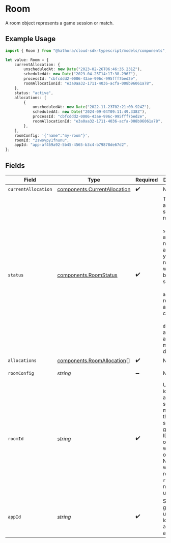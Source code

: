 # Room

A room object represents a game session or match.

## Example Usage

```typescript
import { Room } from "@hathora/cloud-sdk-typescript/models/components";

let value: Room = {
    currentAllocation: {
        unscheduledAt: new Date("2023-02-26T06:46:35.231Z"),
        scheduledAt: new Date("2023-04-25T14:17:38.296Z"),
        processId: "cbfcddd2-0006-43ae-996c-995fff7bed2e",
        roomAllocationId: "e3a0aa32-1711-4036-acfa-008b96061a78",
    },
    status: "active",
    allocations: [
        {
            unscheduledAt: new Date("2022-11-23T02:21:00.924Z"),
            scheduledAt: new Date("2024-09-04T09:11:49.338Z"),
            processId: "cbfcddd2-0006-43ae-996c-995fff7bed2e",
            roomAllocationId: "e3a0aa32-1711-4036-acfa-008b96061a78",
        },
    ],
    roomConfig: '{"name":"my-room"}',
    roomId: "2swovpy1fnunu",
    appId: "app-af469a92-5b45-4565-b3c4-b79878de67d2",
};
```

## Fields

| Field                                                                                                                                                                                                          | Type                                                                                                                                                                                                           | Required                                                                                                                                                                                                       | Description                                                                                                                                                                                                    | Example                                                                                                                                                                                                        |
| -------------------------------------------------------------------------------------------------------------------------------------------------------------------------------------------------------------- | -------------------------------------------------------------------------------------------------------------------------------------------------------------------------------------------------------------- | -------------------------------------------------------------------------------------------------------------------------------------------------------------------------------------------------------------- | -------------------------------------------------------------------------------------------------------------------------------------------------------------------------------------------------------------- | -------------------------------------------------------------------------------------------------------------------------------------------------------------------------------------------------------------- |
| `currentAllocation`                                                                                                                                                                                            | [components.CurrentAllocation](../../models/components/currentallocation.md)                                                                                                                                   | :heavy_check_mark:                                                                                                                                                                                             | N/A                                                                                                                                                                                                            |                                                                                                                                                                                                                |
| `status`                                                                                                                                                                                                       | [components.RoomStatus](../../models/components/roomstatus.md)                                                                                                                                                 | :heavy_check_mark:                                                                                                                                                                                             | The allocation status of a room.<br/><br/>`scheduling`: a process is not allocated yet and the room is waiting to be scheduled<br/><br/>`active`: ready to accept connections<br/><br/>`destroyed`: all associated metadata is deleted | active                                                                                                                                                                                                         |
| `allocations`                                                                                                                                                                                                  | [components.RoomAllocation](../../models/components/roomallocation.md)[]                                                                                                                                       | :heavy_check_mark:                                                                                                                                                                                             | N/A                                                                                                                                                                                                            |                                                                                                                                                                                                                |
| `roomConfig`                                                                                                                                                                                                   | *string*                                                                                                                                                                                                       | :heavy_minus_sign:                                                                                                                                                                                             | N/A                                                                                                                                                                                                            | {"name":"my-room"}                                                                                                                                                                                             |
| `roomId`                                                                                                                                                                                                       | *string*                                                                                                                                                                                                       | :heavy_check_mark:                                                                                                                                                                                             | Unique identifier to a game session or match. Use the default system generated ID or overwrite it with your own.<br/>Note: error will be returned if `roomId` is not globally unique.                          | 2swovpy1fnunu                                                                                                                                                                                                  |
| `appId`                                                                                                                                                                                                        | *string*                                                                                                                                                                                                       | :heavy_check_mark:                                                                                                                                                                                             | System generated unique identifier for an application.                                                                                                                                                         | app-af469a92-5b45-4565-b3c4-b79878de67d2                                                                                                                                                                       |